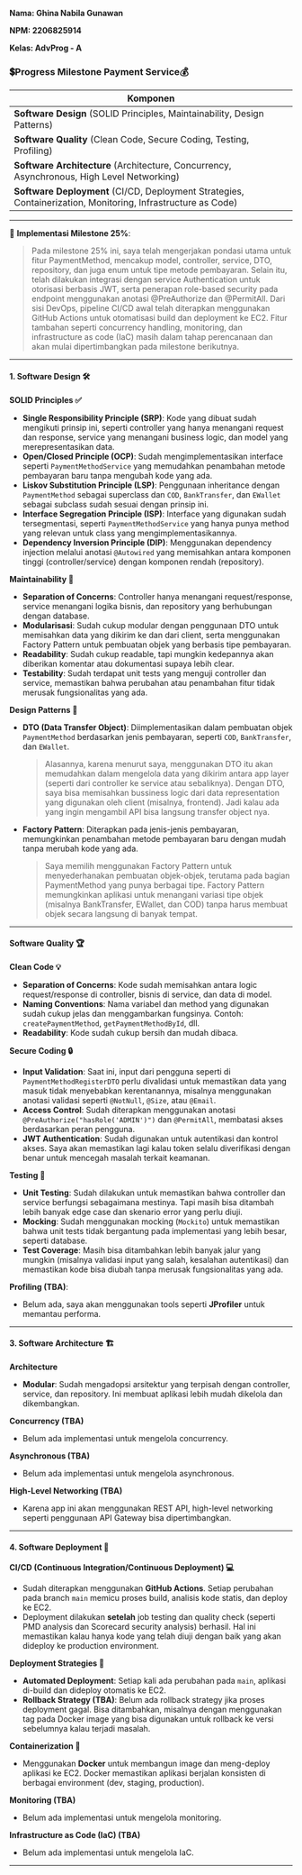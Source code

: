 **Nama: Ghina Nabila Gunawan**

**NPM: 2206825914**

**Kelas: AdvProg - A**


### **💲Progress Milestone Payment Service💰**


| Komponen                                                                                                     |
|--------------------------------------------------------------------------------------------------------------|
| **Software Design** (SOLID Principles, Maintainability, Design Patterns)                                     | 
| **Software Quality** (Clean Code, Secure Coding, Testing, Profiling)                                         |
| **Software Architecture** (Architecture, Concurrency, Asynchronous, High Level Networking)                   |
| **Software Deployment** (CI/CD, Deployment Strategies, Containerization, Monitoring, Infrastructure as Code) |

---

📌 **Implementasi Milestone 25%**:

> Pada milestone 25% ini, saya telah mengerjakan pondasi utama untuk fitur PaymentMethod, mencakup model, controller, service, DTO, repository, dan juga enum untuk tipe metode pembayaran. Selain itu, telah dilakukan integrasi dengan service Authentication untuk otorisasi berbasis JWT, serta penerapan role-based security pada endpoint menggunakan anotasi @PreAuthorize dan @PermitAll. 
> Dari sisi DevOps, pipeline CI/CD awal telah diterapkan menggunakan GitHub Actions untuk otomatisasi build dan deployment ke EC2. 
> Fitur tambahan seperti concurrency handling, monitoring, dan infrastructure as code (IaC) masih dalam tahap perencanaan dan akan mulai dipertimbangkan pada milestone berikutnya.

---

#### 1. **Software Design 🛠️**

**SOLID Principles ✅**
- **Single Responsibility Principle (SRP)**: Kode yang dibuat sudah mengikuti prinsip ini, seperti controller yang hanya menangani request dan response, service yang menangani business logic, dan model yang merepresentasikan data.
- **Open/Closed Principle (OCP)**: Sudah mengimplementasikan interface seperti `PaymentMethodService` yang memudahkan penambahan metode pembayaran baru tanpa mengubah kode yang ada.
- **Liskov Substitution Principle (LSP)**: Penggunaan inheritance dengan `PaymentMethod` sebagai superclass dan `COD`, `BankTransfer`, dan `EWallet` sebagai subclass sudah sesuai dengan prinsip ini.
- **Interface Segregation Principle (ISP)**: Interface yang digunakan sudah tersegmentasi, seperti `PaymentMethodService` yang hanya punya method yang relevan untuk class yang mengimplementasikannya.
- **Dependency Inversion Principle (DIP)**: Menggunakan dependency injection melalui anotasi `@Autowired` yang memisahkan antara komponen tinggi (controller/service) dengan komponen rendah (repository).

**Maintainability 🧰**
- **Separation of Concerns**: Controller hanya menangani request/response, service menangani logika bisnis, dan repository yang berhubungan dengan database. 
- **Modularisasi**: Sudah cukup modular dengan penggunaan DTO untuk memisahkan data yang dikirim ke dan dari client, serta menggunakan Factory Pattern untuk pembuatan objek yang berbasis tipe pembayaran.
- **Readability**: Sudah cukup readable, tapi mungkin kedepannya akan diberikan komentar atau dokumentasi supaya lebih clear.
- **Testability**: Sudah terdapat unit tests yang menguji controller dan service, memastikan bahwa perubahan atau penambahan fitur tidak merusak fungsionalitas yang ada.

**Design Patterns 🎨**
- **DTO (Data Transfer Object)**: Diimplementasikan dalam pembuatan objek `PaymentMethod` berdasarkan jenis pembayaran, seperti `COD`, `BankTransfer`, dan `EWallet`.
    > Alasannya, karena menurut saya, menggunakan DTO itu akan memudahkan dalam mengelola data yang dikirim antara app layer (seperti dari controller ke service atau sebaliknya). Dengan DTO, saya bisa memisahkan bussiness logic dari data representation yang digunakan oleh client (misalnya, frontend). Jadi kalau ada yang ingin mengambil API bisa langsung transfer object nya.

- **Factory Pattern**: Diterapkan pada jenis-jenis pembayaran, memungkinkan penambahan metode pembayaran baru dengan mudah tanpa merubah kode yang ada.
    > Saya memilih menggunakan Factory Pattern untuk menyederhanakan pembuatan objek-objek, terutama pada bagian PaymentMethod yang punya berbagai tipe. Factory Pattern memungkinkan aplikasi untuk menangani variasi tipe objek (misalnya BankTransfer, EWallet, dan COD) tanpa harus membuat objek secara langsung di banyak tempat.

---

#### **Software Quality 🏆**

**Clean Code 💡**
- **Separation of Concerns**: Kode sudah memisahkan antara logic request/response di controller, bisnis di service, dan data di model.
- **Naming Conventions**: Nama variabel dan method yang digunakan sudah cukup jelas dan menggambarkan fungsinya. Contoh: `createPaymentMethod`, `getPaymentMethodById`, dll.
- **Readability**: Kode sudah cukup bersih dan mudah dibaca. 

**Secure Coding 🔒**
- **Input Validation**: Saat ini, input dari pengguna seperti di `PaymentMethodRegisterDTO` perlu divalidasi untuk memastikan data yang masuk tidak menyebabkan kerentanannya, misalnya menggunakan anotasi validasi seperti `@NotNull`, `@Size`, atau `@Email`.
- **Access Control**: Sudah diterapkan menggunakan anotasi `@PreAuthorize("hasRole('ADMIN')")` dan `@PermitAll`, membatasi akses berdasarkan peran pengguna.
- **JWT Authentication**: Sudah digunakan untuk autentikasi dan kontrol akses. Saya akan memastikan lagi kalau token selalu diverifikasi dengan benar untuk mencegah masalah terkait keamanan.

**Testing 🧪**
- **Unit Testing**: Sudah dilakukan untuk memastikan bahwa controller dan service berfungsi sebagaimana mestinya. Tapi masih bisa ditambah lebih banyak edge case dan skenario error yang perlu diuji.
- **Mocking**: Sudah menggunakan mocking (`Mockito`) untuk memastikan bahwa unit tests tidak bergantung pada implementasi yang lebih besar, seperti database.
- **Test Coverage**: Masih bisa ditambahkan lebih banyak jalur yang mungkin (misalnya validasi input yang salah, kesalahan autentikasi) dan memastikan kode bisa diubah tanpa merusak fungsionalitas yang ada.

**Profiling (TBA)**:
- Belum ada, saya akan menggunakan tools seperti **JProfiler** untuk memantau performa.

---

#### 3. **Software Architecture 🏗️**

**Architecture**
- **Modular**: Sudah mengadopsi arsitektur yang terpisah dengan controller, service, dan repository. Ini membuat aplikasi lebih mudah dikelola dan dikembangkan.

**Concurrency (TBA)**
- Belum ada implementasi untuk mengelola concurrency. 

**Asynchronous (TBA)**
- Belum ada implementasi untuk mengelola asynchronous.

**High-Level Networking (TBA)**
- Karena app ini akan menggunakan REST API, high-level networking seperti penggunaan API Gateway bisa dipertimbangkan.

---

#### 4. **Software Deployment 🚀**

**CI/CD (Continuous Integration/Continuous Deployment) 💻**
- Sudah diterapkan menggunakan **GitHub Actions**. Setiap perubahan pada branch `main` memicu proses build, analisis kode statis, dan deploy ke EC2.
- Deployment dilakukan **setelah** job testing dan quality check (seperti PMD analysis dan Scorecard security analysis) berhasil. Hal ini memastikan kalau hanya kode yang telah diuji dengan baik yang akan dideploy ke production environment.

**Deployment Strategies 🔧**
- **Automated Deployment**: Setiap kali ada perubahan pada `main`, aplikasi di-build dan dideploy otomatis ke EC2.
- **Rollback Strategy (TBA)**: Belum ada rollback strategy jika proses deployment gagal. Bisa ditambahkan, misalnya dengan menggunakan tag pada Docker image yang bisa digunakan untuk rollback ke versi sebelumnya kalau terjadi masalah.

**Containerization 🐳**
- Menggunakan **Docker** untuk membangun image dan meng-deploy aplikasi ke EC2. Docker memastikan aplikasi berjalan konsisten di berbagai environment (dev, staging, production).

**Monitoring (TBA)**
- Belum ada implementasi untuk mengelola monitoring.

**Infrastructure as Code (IaC) (TBA)**
- Belum ada implementasi untuk mengelola IaC.

---
